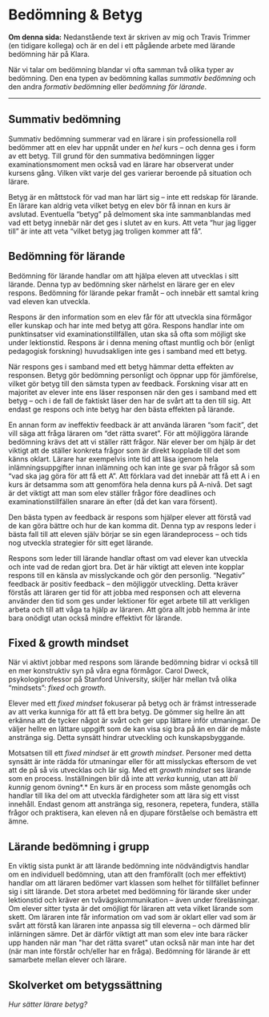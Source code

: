 # Bedömning & Betyg

**Om denna sida:** Nedanstående text är skriven av mig och Travis Trimmer (en tidigare kollega) och är en del i ett pågående arbete med lärande bedömning här på Klara. 

När vi talar om bedömning blandar vi ofta samman två olika typer av bedömning. Den ena typen av bedömning kallas *summativ bedömning* och den andra *formativ bedömning* eller *bedömning för lärande*.

***

## Summativ bedömning

Summativ bedömning summerar vad en lärare i sin professionella roll bedömmer att en elev har uppnåt under en *hel* kurs – och denna ges i form av ett betyg. Till grund för den summativa bedömningen ligger examinationsmoment men också vad en lärare har observerat under kursens gång. Vilken vikt varje del ges varierar beroende på situation och lärare. 

<!--**OBS:** I den mån lärare använder allmänna observationer i klassrummet i sin summativa bedömning är det alltid till elevens fördel och aldrig nackdel. Det som händer på lektioner kan höja eleven rent betygsmässigt, men i princip aldrig sänka eleven (till skillnad från examinationer).  -->

Betyg är en måttstock för vad man har lärt sig – inte ett redskap för lärande. En lärare kan aldrig veta vilket betyg en elev bör få innan en kurs är avslutad. Eventuella “betyg” på  delmoment ska inte sammanblandas med vad ett betyg innebär när det ges i slutet av en kurs. Att veta “hur jag ligger till” är inte att veta “vilket betyg jag troligen kommer att få”.

## Bedömning för lärande

Bedömning för lärande handlar om att hjälpa eleven att utvecklas i sitt lärande. Denna typ av bedömning sker närhelst en lärare ger en elev respons. Bedömning för lärande pekar framåt – och innebär ett samtal kring vad eleven kan utveckla.

Respons är den information som en elev får för att utveckla sina förmågor eller kunskap och har inte med betyg att göra. Respons handlar inte om punktinsatser vid examinationstillfällen, utan ska så ofta som möjligt ske under lektionstid. Respons är i denna mening oftast muntlig och bör (enligt pedagogisk forskning) huvudsakligen inte ges i samband med ett betyg.

När respons ges i samband med ett betyg hämmar detta effekten av responsen. Betyg gör bedömning personligt och öppnar upp för jämförelse, vilket gör betyg till den sämsta typen av feedback. Forskning visar att en majoritet av elever inte ens läser responsen när den ges i samband med ett betyg – och i de fall de faktiskt läser den har de svårt att ta den till sig. Att endast ge respons och inte betyg har den bästa effekten på lärande.

En annan form av ineffektiv feedback är att använda läraren “som facit”, det vill säga att fråga läraren om “det rätta svaret”. För att möjliggöra lärande bedömning krävs det att vi ställer rätt frågor. När elever ber om hjälp är det viktigt att de ställer konkreta frågor som är direkt kopplade till det som känns oklart. Lärare har exempelvis inte tid att läsa igenom hela inlämningsuppgifter innan inlämning och kan inte ge svar på frågor så som “vad ska jag göra för att få ett A”. Att förklara vad det innebär att få ett A i en kurs är detsamma som att genomföra hela denna kurs på A-nivå. Det sagt är det viktigt att man som elev ställer frågor före deadlines och examinationstillfällen snarare än efter (då det kan vara försent).

Den bästa typen av feedback är respons som hjälper elever att förstå vad de kan göra bättre och hur de kan komma dit. Denna typ av respons leder i bästa fall till att eleven själv börjar se sin egen lärandeprocess – och tids nog utveckla strategier för sitt eget lärande.

Respons som leder till lärande handlar oftast om vad elever kan utveckla och inte vad de redan gjort bra. Det är här viktigt att eleven inte kopplar respons till en känsla av misslyckande och gör den personlig. “Negativ” feedback är positiv feedback – den möjliggör utveckling. Detta kräver förstås att läraren ger tid för att jobba med responsen och att eleverna använder den tid som ges under lektioner för eget arbete till att verkligen arbeta och till att våga ta hjälp av läraren. Att göra allt jobb hemma är inte bara onödigt utan också mindre effektivt för lärande.

## Fixed & growth mindset

När vi aktivt jobbar med respons som lärande bedömning bidrar vi också till en mer konstruktiv syn på våra egna förmågor. Carol Dweck, psykologiprofessor på Stanford University, skiljer här mellan två olika “mindsets”: *fixed* och *growth*.

Elever med ett *fixed mindset* fokuserar på betyg och är främst intresserade av att verka kunniga för att få ett bra betyg. De gömmer sig hellre än att erkänna att de tycker något är svårt och ger upp lättare inför utmaningar. De väljer hellre en lättare uppgift som de kan visa sig bra på än en där de måste anstränga sig. Detta synsätt hindrar utveckling och kunskapsbyggande.

Motsatsen till ett *fixed mindset* är ett *growth mindset*. Personer med detta synsätt är inte rädda för utmaningar eller för att misslyckas eftersom de vet att de på så vis utvecklas och lär sig. Med ett *growth mindset* ses lärande som en process. Inställningen blir då inte att *verka* kunnig, utan att *bli kunnig* genom övning*.* En kurs är en process som måste genomgås och handlar till lika del om att utveckla färdigheter som att lära sig ett visst innehåll. Endast genom att anstränga sig, resonera, repetera, fundera, ställa frågor och praktisera, kan eleven nå en djupare förståelse och bemästra ett ämne.

## Lärande bedömning i grupp

En viktig sista punkt är att lärande bedömning inte nödvändigtvis handlar om en individuell bedömning, utan att den framförallt (och mer effektivt) handlar om att läraren bedömer vart klassen som helhet för tillfället befinner sig i sitt lärande. Det stora arbetet med bedömning för lärande sker under lektionstid och kräver en tvåvägskommunikation – även under föreläsningar. Om elever sitter tysta är det omöjligt för läraren att veta vilket lärande som skett. Om läraren inte får information om vad som är oklart eller vad som är svårt att förstå kan läraren inte anpassa sig till eleverna – och därmed blir inlärningen sämre. Det är därför viktigt att man som elev inte bara räcker upp handen när man "har det rätta svaret" utan också när man inte har det (när man inte förstår och/eller har en fråga). Bedömning för lärande är ett samarbete mellan elever och lärare.

## Skolverket om betygssättning

[](https://www.youtube.com/watch?v=bo5VCTyZ0NA&feature=youtu.be)
*Hur sätter lärare betyg?*


